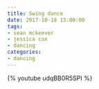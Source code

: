 ```yaml
---
title: Swing dance
date: 2017-10-18 15:00:00
tags:
- sean mckeever
- jessica cox
- dancing
categories:
- dancing
---
```


{% youtube udqBB0R5SPI %}
